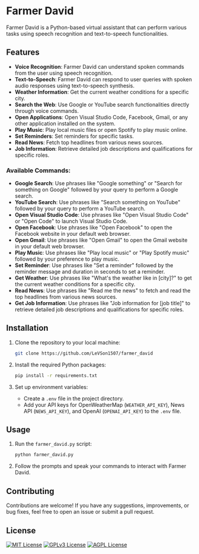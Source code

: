 # Farmer David

Farmer David is a Python-based virtual assistant that can perform various tasks using speech recognition and text-to-speech functionalities.

## Features

-  **Voice Recognition**: Farmer David can understand spoken commands from the user using speech recognition.
-  **Text-to-Speech**: Farmer David can respond to user queries with spoken audio responses using text-to-speech synthesis.
-  **Weather Information**: Get the current weather conditions for a specific city.
-  **Search the Web**: Use Google or YouTube search functionalities directly through voice commands.
-  **Open Applications**: Open Visual Studio Code, Facebook, Gmail, or any other application installed on the system.
-  **Play Music**: Play local music files or open Spotify to play music online.
-  **Set Reminders**: Set reminders for specific tasks.
-  **Read News**: Fetch top headlines from various news sources.
-  **Job Information**: Retrieve detailed job descriptions and qualifications for specific roles.

### Available Commands:

-  **Google Search**: Use phrases like "Google something" or "Search for something on Google" followed by your query to perform a Google search.
-  **YouTube Search**: Use phrases like "Search something on YouTube" followed by your query to perform a YouTube search.
-  **Open Visual Studio Code**: Use phrases like "Open Visual Studio Code" or "Open Code" to launch Visual Studio Code.
-  **Open Facebook**: Use phrases like "Open Facebook" to open the Facebook website in your default web browser.
-  **Open Gmail**: Use phrases like "Open Gmail" to open the Gmail website in your default web browser.
-  **Play Music**: Use phrases like "Play local music" or "Play Spotify music" followed by your preference to play music.
-  **Set Reminder**: Use phrases like "Set a reminder" followed by the reminder message and duration in seconds to set a reminder.
-  **Get Weather**: Use phrases like "What's the weather like in [city]?" to get the current weather conditions for a specific city.
-  **Read News**: Use phrases like "Read me the news" to fetch and read the top headlines from various news sources.
-  **Get Job Information**: Use phrases like "Job information for [job title]" to retrieve detailed job descriptions and qualifications for specific roles.

## Installation

1. Clone the repository to your local machine:

   ```bash
   git clone https://github.com/LeVSon1507/farmer_david
   ```

2. Install the required Python packages:

   ```bash
   pip install -r requirements.txt
   ```

3. Set up environment variables:

   -  Create a `.env` file in the project directory.
   -  Add your API keys for OpenWeatherMap (`WEATHER_API_KEY`), News API (`NEWS_API_KEY`), and OpenAI (`OPENAI_API_KEY`) to the `.env` file.

## Usage

1. Run the `farmer_david.py` script:

   ```bash
   python farmer_david.py
   ```

2. Follow the prompts and speak your commands to interact with Farmer David.

## Contributing

Contributions are welcome! If you have any suggestions, improvements, or bug fixes, feel free to open an issue or submit a pull request.

## License

[![MIT License](https://img.shields.io/badge/License-MIT-green.svg)](https://choosealicense.com/licenses/mit/)
[![GPLv3 License](https://img.shields.io/badge/License-GPL%20v3-yellow.svg)](https://opensource.org/licenses/)
[![AGPL License](https://img.shields.io/badge/license-AGPL-blue.svg)](http://www.gnu.org/licenses/agpl-3.0)
